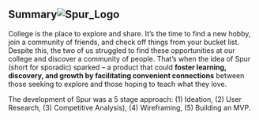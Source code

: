 
## Summary![Spur_Logo](https://github.com/user-attachments/assets/0f57855f-2995-4c24-8226-2cca332a686c)


College is the place to explore and share. It’s the time to find a new hobby, join a community of friends, and check off things from your bucket list. Despite this, the two of us struggled to find these opportunities at our college and discover a community of people. That’s when the idea of Spur (short for sporadic) sparked – a product that could **foster learning, discovery, and growth by facilitating convenient connections** between those seeking to explore and those hoping to teach what they love.


The development of Spur was a 5 stage approach: (1) Ideation, (2) User Research, (3) Competitive Analysis), (4) Wireframing, (5) Building an MVP.
